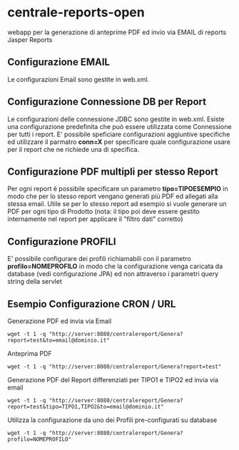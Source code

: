 # centrale-reports-open

webapp per la generazione di anteprime PDF ed invio via EMAIL di reports Jasper Reports

## Configurazione EMAIL

Le configurazioni Email sono gestite in web.xml.

## Configurazione Connessione DB per Report

Le configurazioni delle connessione JDBC sono gestite in web.xml.
Esiste una configurazione predefinita che può essere utilizzata come Connessione per tutti i report.
E' possibile speficiare configurazioni aggiuntive specifiche ed utilizzare il parmatro **conn=X** per specificare quale configurazione usare per il report che ne richiede una di specifica.

## Configurazione PDF multipli per stesso Report

Per ogni report è possibile specificare un parametro **tipo=TIPOESEMPIO** in modo che per lo stesso report vengano generati più PDF ed allegati alla stessa email.
Utile se per lo stesso report ad esempio si vuole generare un PDF per ogni tipo di Prodotto (nota: il tipo poi deve essere gestito internamente nel report per applicare il "filtro dati" corretto)

## Configurazione PROFILI

E' possibile configurare dei profili richiamabili con il parametro **profilo=NOMEPROFILO** in modo che la configurazione venga caricata da database (vedi configurazione JPA) ed non attraverso i parametri query string della servlet

## Esempio Configurazione CRON / URL

Generazione PDF ed invia via Email

	wget -t 1 -q "http://server:8080/centralereport/Genera?report=test&to=email@dominio.it"

Anteprima PDF

	wget -t 1 -q "http://server:8080/centralereport/Genera?report=test"
	
Generazione PDF del Report differenziati per TIPO1 e TIPO2 ed invia via email

	wget -t 1 -q "http://server:8080/centralereport/Genera?report=test&tipo=TIPO1,TIPO2&to=email@dominio.it"
	
Utilizza la configurazione da uno dei Profili pre-configurati su database

	wget -t 1 -q "http://server:8080/centralereport/Genera?profilo=NOMEPROFILO"
	
